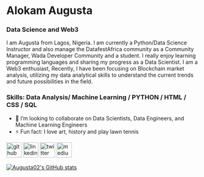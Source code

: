 # Alokam Augusta

### Data Science and Web3

I am Augusta from Lagos, Nigeria. I am currently a Python/Data Science Instructor and also manage the DatafestAfrica community as a Community Manager, Wada Developer Community and a student. I really enjoy learning programming languages and sharing my progress as a Data Scientist. I am a Web3 enthusiast, Recently, I have been focusing on Blockchain market analysis, utilizing my data analytical skills to understand the current trends and future possibilities in the field. 

### Skills: Data Analysis/ Machine Learning / PYTHON / HTML / CSS / SQL


- 👯 I’m looking to collaborate on  Data Scientists, Data Engineers, and Machine Learning Engineers 
- ⚡ Fun fact: I love art, history and play lawn tennis 


[<img src='https://cdn.jsdelivr.net/npm/simple-icons@3.0.1/icons/github.svg' alt='github' height='40'>](https://github.com/Augusta02)  [<img src='https://cdn.jsdelivr.net/npm/simple-icons@3.0.1/icons/linkedin.svg' alt='linkedin' height='40'>](https://www.linkedin.com/in/alokamca/)  [<img src='https://cdn.jsdelivr.net/npm/simple-icons@3.0.1/icons/twitter.svg' alt='twitter' height='40'>](https://twitter.com/only_nenye)  [<img src='https://cdn.jsdelivr.net/npm/simple-icons@3.0.1/icons/medium.svg' alt='medium' height='40'>](medium.com/@only_nenye)  



[![Augusta02's GitHub stats](https://github-readme-stats.vercel.app/api?username=Augusta02)](https://github.com/Augusta02/github-readme-stats)








